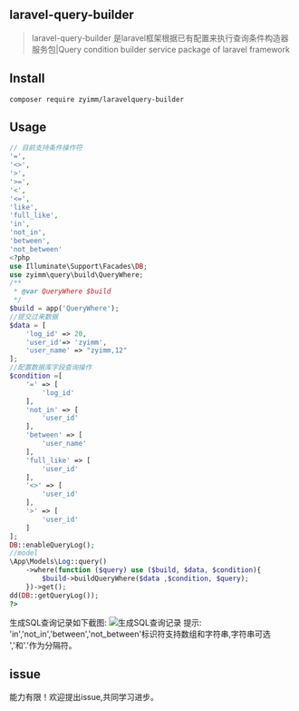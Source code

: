 ## laravel-query-builder

> laravel-query-builder 是laravel框架根据已有配置来执行查询条件构造器服务包|Query condition builder service package of laravel framework

## Install
```
composer require zyimm/laravelquery-builder
```

## Usage
```php
// 目前支持条件操作符
'=',
'<>',
'>',
'>=',
'<',
'<=',
'like',
'full_like',
'in',
'not_in',
'between',
'not_between'
<?php
use Illuminate\Support\Facades\DB;
use zyimm\query\build\QueryWhere;
/**
 * @var QueryWhere $build
 */
$build = app('QueryWhere');
//提交过来数据
$data = [
    'log_id' => 20,
    'user_id'=> 'zyimm',
    'user_name' => "zyimm,12"
];
//配置数据库字段查询操作
$condition =[
    '=' => [
        'log_id'
    ],
    'not_in' => [
        'user_id'
    ],
    'between' => [
        'user_name'
    ],
    'full_like' => [
        'user_id'
    ],
    '<>' => [
        'user_id'
    ],
    '>' => [
        'user_id'
    ]
];
DB::enableQueryLog();
//model
\App\Models\Log::query()
    ->where(function ($query) use ($build, $data, $condition){
        $build->buildQueryWhere($data ,$condition, $query);
    })->get();
dd(DB::getQueryLog());
?>
```
生成SQL查询记录如下截图:
![生成SQL查询记录](http://115.159.5.87/images/laravel-query-builder.jpg)
提示:  
'in','not_in','between','not_between'标识符支持数组和字符串,字符串可选 ','和'.'作为分隔符。

## issue

能力有限！欢迎提出issue,共同学习进步。